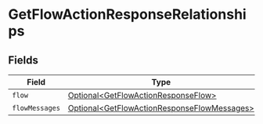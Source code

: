 # GetFlowActionResponseRelationships


## Fields

| Field                                                                                                        | Type                                                                                                         | Required                                                                                                     | Description                                                                                                  |
| ------------------------------------------------------------------------------------------------------------ | ------------------------------------------------------------------------------------------------------------ | ------------------------------------------------------------------------------------------------------------ | ------------------------------------------------------------------------------------------------------------ |
| `flow`                                                                                                       | [Optional\<GetFlowActionResponseFlow>](../../models/components/GetFlowActionResponseFlow.md)                 | :heavy_minus_sign:                                                                                           | N/A                                                                                                          |
| `flowMessages`                                                                                               | [Optional\<GetFlowActionResponseFlowMessages>](../../models/components/GetFlowActionResponseFlowMessages.md) | :heavy_minus_sign:                                                                                           | N/A                                                                                                          |
